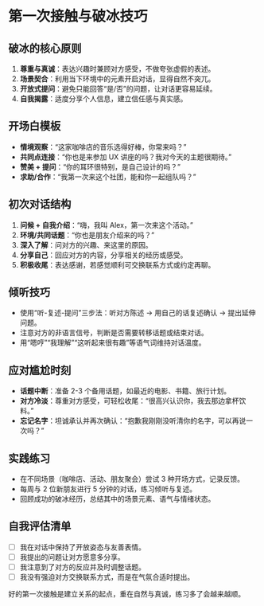 # 第一次接触与破冰技巧

## 破冰的核心原则

1. **尊重与真诚**：表达兴趣时兼顾对方感受，不做夸张虚假的表述。
2. **场景契合**：利用当下环境中的元素开启对话，显得自然不突兀。
3. **开放式提问**：避免只能回答“是/否”的问题，让对话更容易延续。
4. **自我揭露**：适度分享个人信息，建立信任感与真实感。

## 开场白模板

- **情境观察**：“这家咖啡店的音乐选得好棒，你常来吗？”
- **共同点连接**：“你也是来参加 UX 讲座的吗？我对今天的主题很期待。”
- **赞美 + 提问**：“你的耳环很特别，是自己设计的吗？”
- **求助/合作**：“我第一次来这个社团，能和你一起组队吗？”

## 初次对话结构

1. **问候 + 自我介绍**：“嗨，我叫 Alex，第一次来这个活动。”
2. **环境/共同话题**：“你也是朋友介绍来的吗？”
3. **深入了解**：问对方的兴趣、来这里的原因。
4. **分享自己**：回应对方的内容，分享相关的经历或感受。
5. **积极收尾**：表达感谢，若感觉顺利可交换联系方式或约定再聊。

## 倾听技巧

- 使用“听-复述-提问”三步法：听对方陈述 → 用自己的话复述确认 → 提出延伸问题。
- 注意对方的非语言信号，判断是否需要转移话题或结束对话。
- 用“嗯哼”“我理解”“这听起来很有趣”等语气词维持对话温度。

## 应对尴尬时刻

- **话题中断**：准备 2-3 个备用话题，如最近的电影、书籍、旅行计划。
- **对方冷淡**：尊重对方感受，可轻松收尾：“很高兴认识你，我去那边拿杯饮料。”
- **忘记名字**：坦诚承认并再次确认：“抱歉我刚刚没听清你的名字，可以再说一次吗？”

## 实践练习

- 在不同场景（咖啡店、活动、朋友聚会）尝试 3 种开场方式，记录反馈。
- 每周与 2 位新朋友进行 5 分钟的对话，练习倾听与复述。
- 回顾成功的破冰经历，总结其中的场景元素、语气与情绪状态。

## 自我评估清单

- [ ] 我在对话中保持了开放姿态与友善表情。
- [ ] 我提出的问题让对方愿意多分享。
- [ ] 我注意到了对方的反应并及时调整话题。
- [ ] 我没有强迫对方交换联系方式，而是在气氛合适时提出。

好的第一次接触是建立关系的起点，重在自然与真诚，练习多了会越来越顺。
